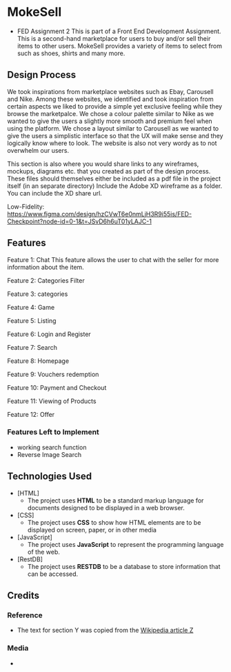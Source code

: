 # MokeSell

- FED Assignment 2
This is part of a Front End Development Assignment.
This is a second-hand marketplace for users to buy and/or sell their items to other users.
MokeSell provides a variety of items to select from such as shoes, shirts and many more.
 
## Design Process
 
We took inspirations from marketplace websites such as Ebay, Carousell and Nike. Among these websites, we identified and took inspiration from certain aspects we liked to provide a simple yet exclusive feeling while they browse the marketpalce. We chose a colour palette similar to Nike as we wanted to give the users a slightly more smooth and premium feel when using the platform. We chose a layout similar to Carousell as we wanted to give the users a simplistic interface so that the UX will make sense and they logically know where to look. The website is also not very wordy as to not overwhelm our users.

This section is also where you would share links to any wireframes, mockups, diagrams etc. that you created as part of the design process. 
These files should themselves either be included as a pdf file in the project itself (in an separate directory)
Include the Adobe XD wireframe as a folder. You can include the XD share url. 

Low-Fidelity: https://www.figma.com/design/hzCVwT6e0nmLjH3R9i55is/FED-Checkpoint?node-id=0-1&t=JSvD6h6uT01yLAJC-1 

## Features

Feature 1: Chat
This feature allows the user to chat with the seller for more information about the item.

Feature 2: Categories Filter

Feature 3: categories

Feature 4: Game

Feature 5: Listing

Feature 6: Login and Register

Feature 7: Search

Feature 8: Homepage

Feature 9: Vouchers redemption 

Feature 10: Payment and Checkout 

Feature 11: Viewing of Products

Feature 12: Offer

### Features Left to Implement
- working search function
- Reverse Image Search

## Technologies Used
- [HTML]
    - The project uses **HTML** to be a standard markup language for documents designed to be displayed in a web browser.
- [CSS]
    - The project uses **CSS** to show how HTML elements are to be displayed on screen, paper, or in other media
- [JavaScript]
    - The project uses **JavaScript** to represent the programming language of the web.
- [RestDB]
    - The project uses **RESTDB** to be a database to store information that can be accessed.
  
## Credits

### Reference
- The text for section Y was copied from the [Wikipedia article Z](https://en.wikipedia.org/wiki/Z)

### Media
- 
